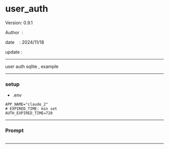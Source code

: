 ﻿# user_auth

 Version: 0.9.1

 Author  :
 
 date    : 2024/11/18

 update :

***

user auth sqlite , example

***
### setup
* .env

```
APP_NAME="claude_2"
# EXPIRED_TIME: min set
AUTH_EXPIRED_TIME=720

```
***
### Prompt

```
```

***

